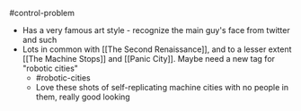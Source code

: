 #control-problem 

- Has a very famous art style - recognize the main guy's face from twitter and such
- Lots in common with [[The Second Renaissance]], and to a lesser extent [[The Machine Stops]] and [[Panic City]]. Maybe need a new tag for "robotic cities"
	- #robotic-cities
	- Love these shots of self-replicating machine cities with no people in them, really good looking